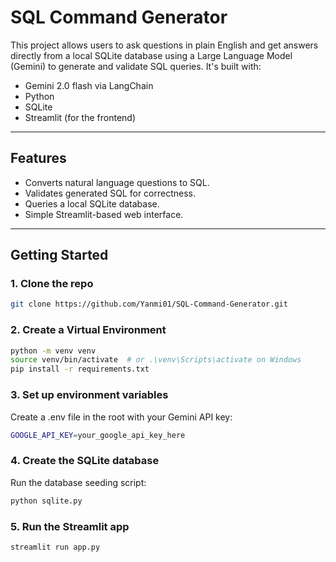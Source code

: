 #  SQL Command Generator

This project allows users to ask questions in plain English and get answers directly from a local SQLite database using a Large Language Model (Gemini) to generate and validate SQL queries. It's built with:

- Gemini 2.0 flash via LangChain
- Python
- SQLite
- Streamlit (for the frontend)

---

## Features

- Converts natural language questions to SQL.
- Validates generated SQL for correctness.
- Queries a local SQLite database.
- Simple Streamlit-based web interface.

---

## Getting Started

### 1. Clone the repo

```bash
git clone https://github.com/Yanmi01/SQL-Command-Generator.git
```

### 2. Create a Virtual Environment
```bash
python -m venv venv
source venv/bin/activate  # or .\venv\Scripts\activate on Windows
pip install -r requirements.txt
```

### 3. Set up environment variables
Create a .env file in the root with your Gemini API key:
```bash
GOOGLE_API_KEY=your_google_api_key_here
```

### 4. Create the SQLite database
Run the database seeding script:
```bash
python sqlite.py
```

### 5. Run the Streamlit app
```bash
streamlit run app.py
```
